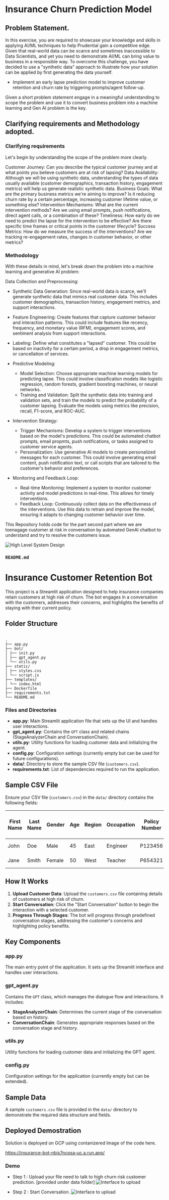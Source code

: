 # Insurance Churn Prediction Model

## Problem Statement.

In this exercise, you are required to showcase your knowledge and skills in applying AI/ML
techniques to help Prudential gain a competitive edge. Given that real-world data can be scarce and
sometimes inaccessible to Data Scientists, and yet you need to demonstrate AI/ML can bring value
to business in a responsible way. To overcome this challenge, you have decided to use a "synthetic
data" approach to illustrate how your solution can be applied by first generating the data yourself.

- Implement an early lapse prediction model to improve customer retention and churn rate by
  triggering prompts/agent follow-up.

Given a short problem statement engage in a meaningful understanding to scope the problem and use it to convert business problem into a machine learning and Gen AI problem is the key.

## Clarifying requirements and Methodology adopted.

### Clarifying requirements

Let's begin by understanding the scope of the problem more clearly.

Customer Journey: Can you describe the typical customer journey and at what points you believe customers are at risk of lapsing?
Data Availability: Although we will be using synthetic data, understanding the types of data usually available (customer demographics, transaction history, engagement metrics) will help us generate realistic synthetic data.
Business Goals: What are the primary business metrics we're aiming to improve? Is it reducing churn rate by a certain percentage, increasing customer lifetime value, or something else?
Intervention Mechanisms: What are the current intervention methods? Are we using email prompts, push notifications, direct agent calls, or a combination of these?
Timeliness: How early do we need to predict the lapse for the intervention to be effective? Are there specific time frames or critical points in the customer lifecycle?
Success Metrics: How do we measure the success of the interventions? Are we tracking re-engagement rates, changes in customer behavior, or other metrics?

### Methodology

With these details in mind, let's break down the problem into a machine learning and generative AI problem:

Data Collection and Preprocessing:

- Synthetic Data Generation: Since real-world data is scarce, we'll generate synthetic data that mimics real customer data. This includes customer demographics, transaction history, engagement metrics, and support interactions.
- Feature Engineering: Create features that capture customer behavior and interaction patterns. This could include features like recency, frequency, and monetary value (RFM), engagement scores, and sentiment analysis from support interactions.
- Labeling: Define what constitutes a "lapsed" customer. This could be based on inactivity for a certain period, a drop in engagement metrics, or cancellation of services.

- Predictive Modeling:

  - Model Selection: Choose appropriate machine learning models for predicting lapse. This could involve classification models like logistic regression, random forests, gradient boosting machines, or neural networks.
  - Training and Validation: Split the synthetic data into training and validation sets, and train the models to predict the probability of a customer lapsing. Evaluate the models using metrics like precision, recall, F1-score, and ROC-AUC.

- Intervention Strategy:

  - Trigger Mechanisms: Develop a system to trigger interventions based on the model's predictions. This could be automated chatbot prompts, email propmts, push notifications, or tasks assigned to customer service agents.
  - Personalization: Use generative AI models to create personalized messages for each customer. This could involve generating email content, push notification text, or call scripts that are tailored to the customer's behavior and preferences.

- Monitoring and Feedback Loop:
  - Real-time Monitoring: Implement a system to monitor customer activity and model predictions in real-time. This allows for timely interventions.
  - Feedback Loop: Continuously collect data on the effectiveness of the interventions. Use this data to retrain and improve the model, ensuring it adapts to changing customer behavior over time.

This Repository holds code for the part second part where we are toenagage customer at risk in conversation by automated GenAI chatbot to understand and try to resolve the customers issue.

![High Level System Design](img/HighLevelSystemDesign.png)

### `README.md`

# Insurance Customer Retention Bot

This project is a Streamlit application designed to help insurance companies retain customers at high risk of churn. The bot engages in a conversation with the customers, addresses their concerns, and highlights the benefits of staying with their current policy.

## Folder Structure

```

.
├── app.py
├── bot/
│ ├── init.py
│ ├── gpt_agent.py
│ └── utils.py
├── static/
│ ├── styles.css
│ └── script.js
├── templates/
│ └── index.html
├── Dockerfile
├── requirements.txt
└── README.md

```

### Files and Directories

- **app.py**: Main Streamlit application file that sets up the UI and handles user interactions.
- **gpt_agent.py**: Contains the `GPT` class and related chains (StageAnalyzerChain and ConversationChain).
- **utils.py**: Utility functions for loading customer data and initializing the agent.
- **config.py**: Configuration settings (currently empty but can be used for future configurations).
- **data/**: Directory to store the sample CSV file (`customers.csv`).
- **requirements.txt**: List of dependencies required to run the application.

## Sample CSV File

Ensure your CSV file (`customers.csv`) in the `data/` directory contains the following fields:

| First Name | Last Name | Gender | Age | Region | Occupation | Policy Number | Policy Start Date | Policy Expiry Date | Premium Type | Product Type | Satisfaction Score | Number of Late Payments | Preferred Communication Channel | Number of Customer Service Interactions | Number of Claims Filed | Total Claim Amount | Claim Frequency | Credit Score | Debt-to-Income Ratio |
| ---------- | --------- | ------ | --- | ------ | ---------- | ------------- | ----------------- | ------------------ | ------------ | ------------ | ------------------ | ----------------------- | ------------------------------- | --------------------------------------- | ---------------------- | ------------------ | --------------- | ------------ | -------------------- |
| John       | Doe       | Male   | 45  | East   | Engineer   | P123456       | 2019-01-01        | 2024-01-01         | Monthly      | Life         | 80                 | 1                       | Email                           | 2                                       | 0                      | 0                  | 750             | 0.35         |
| Jane       | Smith     | Female | 50  | West   | Teacher    | P654321       | 2018-06-01        | 2023-06-01         | Quarterly    | Health       | 70                 | 3                       | Phone                           | 4                                       | 2                      | 5000               | 0.4             | 720          | 0.30                 |

## How It Works

1. **Upload Customer Data**: Upload the `customers.csv` file containing details of customers at high risk of churn.
2. **Start Conversation**: Click the "Start Conversation" button to begin the interaction with a selected customer.
3. **Progress Through Stages**: The bot will progress through predefined conversation stages, addressing the customer's concerns and highlighting policy benefits.

## Key Components

### app.py

The main entry point of the application. It sets up the Streamlit interface and handles user interactions.

### gpt_agent.py

Contains the `GPT` class, which manages the dialogue flow and interactions. It includes:

- **StageAnalyzerChain**: Determines the current stage of the conversation based on history.
- **ConversationChain**: Generates appropriate responses based on the conversation stage and history.

### utils.py

Utility functions for loading customer data and initializing the GPT agent.

### config.py

Configuration settings for the application (currently empty but can be extended).

## Sample Data

A sample `customers.csv` file is provided in the `data/` directory to demonstrate the required data structure and fields.

## Deployed Demostration

Solution is deployed on GCP using contanizered Image of the code here.

https://insurance-bot-nbis7ncpsa-uc.a.run.app/

### Demo

- Step 1 : Upload your file need to talk to high churn risk customer prediction. [provided under data folder]
  ![Interface to upload](img/Interface.png)

- Step 2 : Start Conversation.
  ![Interface to upload](img/GenAIPoweredBot.png)
